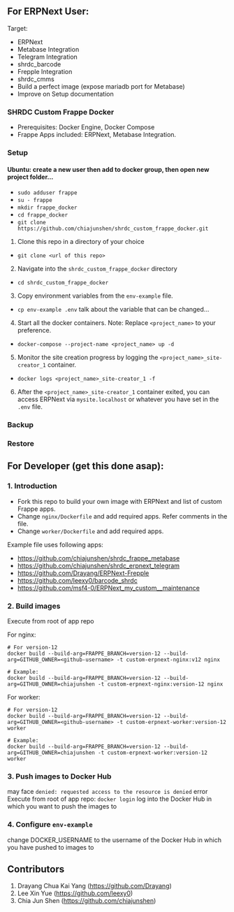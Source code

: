 ## For ERPNext User:

Target:
- ERPNext
- Metabase Integration
- Telegram Integration
- shrdc_barcode
- Frepple Integration
- shrdc_cmms
- Build a perfect image (expose mariadb port for Metabase)
- Improve on Setup documentation

### SHRDC Custom Frappe Docker
- Prerequisites: Docker Engine, Docker Compose
- Frappe Apps included: ERPNext, Metabase Integration.

### Setup
#### Ubuntu: create a new user then add to docker group, then open new project folder...
- `sudo adduser frappe`
- `su - frappe`
- `mkdir frappe_docker`
- `cd frappe_docker`
- `git clone https://github.com/chiajunshen/shrdc_custom_frappe_docker.git`


1. Clone this repo in a directory of your choice
- `git clone <url of this repo>`

2. Navigate into the `shrdc_custom_frappe_docker` directory
- `cd shrdc_custom_frappe_docker`

3. Copy environment variables from the `env-example` file.
- `cp env-example .env` talk about the variable that can be changed...

4. Start all the docker containers. Note: Replace `<project_name>` to your preference.
- `docker-compose --project-name <project_name> up -d`

5. Monitor the site creation progress by logging the `<project_name>_site-creator_1` container.
- `docker logs <project_name>_site-creator_1 -f`

6. After the `<project_name>_site-creator_1` container exited, you can access ERPNext via `mysite.localhost` or whatever you have set in the `.env` file.

### Backup
### Restore


## For Developer (get this done asap):

### 1. Introduction

- Fork this repo to build your own image with ERPNext and list of custom Frappe apps.
- Change `nginx/Dockerfile` and add required apps. Refer comments in the file.
- Change `worker/Dockerfile` and add required apps.

Example file uses following apps:

- https://github.com/chiajunshen/shrdc_frappe_metabase
- https://github.com/chiajunshen/shrdc_erpnext_telegram
- https://github.com/Drayang/ERPNext-Frepple
- https://github.com/leexy0/barcode_shrdc
- https://github.com/msf4-0/ERPNext_my_custom__maintenance

### 2. Build images

Execute from root of app repo

For nginx:

```shell
# For version-12
docker build --build-arg=FRAPPE_BRANCH=version-12 --build-arg=GITHUB_OWNER=<github-username> -t custom-erpnext-nginx:v12 nginx

# Example:
docker build --build-arg=FRAPPE_BRANCH=version-12 --build-arg=GITHUB_OWNER=chiajunshen -t custom-erpnext-nginx:version-12 nginx
```

For worker:

```shell
# For version-12
docker build --build-arg=FRAPPE_BRANCH=version-12 --build-arg=GITHUB_OWNER=<github-username> -t custom-erpnext-worker:version-12 worker

# Example:
docker build --build-arg=FRAPPE_BRANCH=version-12 --build-arg=GITHUB_OWNER=chiajunshen -t custom-erpnext-worker:version-12 worker
```

### 3. Push images to Docker Hub
may face `denied: requested access to the resource is denied` error
Execute from root of app repo: `docker login` log into the Docker Hub in which you want to push the images to

### 4. Configure `env-example`
change DOCKER_USERNAME to the username of the Docker Hub in which you have pushed to images to


## Contributors
1. Drayang Chua Kai Yang (https://github.com/Drayang)
2. Lee Xin Yue (https://github.com/leexy0)
3. Chia Jun Shen (https://github.com/chiajunshen)
